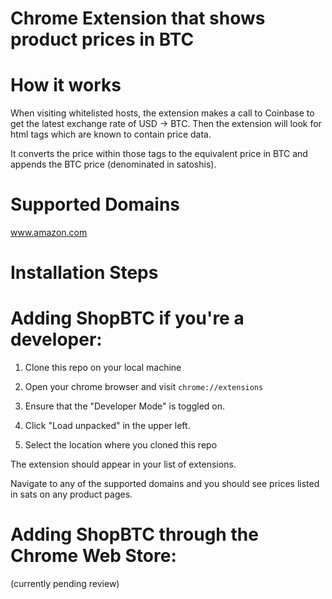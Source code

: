 Chrome Extension that shows product prices in BTC
=================================================

How it works
============
When visiting whitelisted hosts, the extension makes a call to Coinbase
to get the latest exchange rate of USD -> BTC.  Then the extension will
look for html tags which are known to contain price data.

It converts the price within those tags to the equivalent price in BTC
and appends the BTC price (denominated in satoshis).


Supported Domains
=================
www.amazon.com


Installation Steps
==================

# Adding ShopBTC if you're a developer:

1. Clone this repo on your local machine

2. Open your chrome browser and visit `chrome://extensions`

3. Ensure that the "Developer Mode" is toggled on.

4. Click "Load unpacked" in the upper left.

5. Select the location where you cloned this repo

The extension should appear in your list of extensions.

Navigate to any of the supported domains and you should see
prices listed in sats on any product pages.

# Adding ShopBTC through the Chrome Web Store:

(currently pending review)
